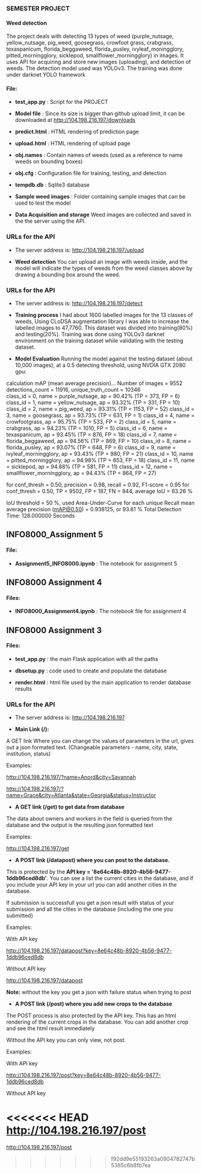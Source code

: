 ### SEMESTER PROJECT
#### Weed detection
The project deals with detecting 13 types of weed (purple_nutsage, yellow_nutsage, pig_weed, goosegrass, crowfoot grass, crabgrass, texaspanicum, florida_beggaweed, florida_pusley, ivyleaf_moningglory, pitted_morningglory, sicklepod, smallflower_morningglory) in images. It uses API for acquiring and store new images (uploading), and detection of weeds.
The detection model used was YOLOv3. The training was done under darknet YOLO framework

#### File:
* **test_app.py** : Script for the PROJECT
* **Model file** : Since its size is bigger than github upload limit, it can be downloaded at http://104.198.216.197/downloads

* **predict.html** : HTML rendering of prediction page
* **upload.html** : HTML rendering of upload page
* **obj.names** : Contain names of weeds (used as a reference to name weeds on bounding boxes)
* **obj.cfg** : Configuration file for training, testing, and detection
* **tempdb.db** : Sqlite3 database
* **Sample weed images** : Folder containing sample images that can be used to test the model



* **Data Acquisition and storage**
Weed images are collected and saved in the the server using the API.
### URLs for the API
* The server address is: http://104.198.216.197/upload

* **Weed detection**
You can upload an image with weeds inside, and the model will indicate the types of weeds from the weed classes above by drawing a bounding box around the weed.
### URLs for the API
* The server address is: http://104.198.216.197/detect

* **Training process**
I had about 1600 labelled images for the 13 classes of weeds, Using CLoDSA augmentation library I was able to increase the labelled images to 47,7760.
This dataset was divided into training(80%) and testing(20%). Training was done using YOLOv3 darknet environment on the training dataset while validating with the testing dataset.

* **Model Evaluation**
Running the model against the testing dataset (about 10,000 images), at a 0.5 detecting threshold, using NVDIA GTX 2080 gpu:

calculation mAP (mean average precision)...
Number of images = 9552
detections_count = 11916, unique_truth_count = 10346  
class_id = 0, name = purple_nutsage, ap = 90.42%   	 (TP = 373, FP = 6)
class_id = 1, name = yellow_nutsage, ap = 93.32%   	 (TP = 331, FP = 10)
class_id = 2, name = pig_weed, ap = 93.31%   	 (TP = 1153, FP = 52)
class_id = 3, name = goosegrass, ap = 93.73%   	 (TP = 631, FP = 1)
class_id = 4, name = crowfootgrass, ap = 95.75%   	 (TP = 533, FP = 2)
class_id = 5, name = crabgrass, ap = 94.23%   	 (TP = 1010, FP = 5)
class_id = 6, name = texaspanicum, ap = 93.45%   	 (TP = 876, FP = 18)
class_id = 7, name = florida_beggaweed, ap = 94.56%   	 (TP = 869, FP = 10)
class_id = 8, name = florida_pusley, ap = 93.07%   	 (TP = 648, FP = 6)
class_id = 9, name = ivyleaf_morningglory, ap = 93.43%   	 (TP = 980, FP = 21)
class_id = 10, name = pitted_morningglory, ap = 94.98%   	 (TP = 653, FP = 18)
class_id = 11, name = sicklepod, ap = 94.88%   	 (TP = 581, FP = 11)
class_id = 12, name = smallflower_morningglory, ap = 94.43%   	 (TP = 864, FP = 27)

for conf_thresh = 0.50, precision = 0.98, recall = 0.92, F1-score = 0.95
for conf_thresh = 0.50, TP = 9502, FP = 187, FN = 844, average IoU = 83.26 %

IoU threshold = 50 %, used Area-Under-Curve for each unique Recall
mean average precision (mAP@0.50) = 0.938125, or 93.81 %
Total Detection Time: 128.000000 Seconds



## INFO8000_Assignment 5

#### File:
* **Assignment5_INFO8000.ipynb** : The notebook for assignment 5

## INFO8000 Assignment 4

#### Files:
* **INFO8000_Assignment4.ipynb** : The notebook file for assignment 4



## INFO8000 Assignment 3

#### Files:

* **test_app.py** : the main Flask application with all the paths

* **dbsetup.py** : code used to create and populate the database

* **render.html** : html file used by the main application to render database results

### URLs for the API

* The server address is: http://104.198.216.197

* **Main Link (/):**

A GET link Where you can change the values of parameters in the url, gives out a json formated text. (Changeable parameters - name, city, state, institution, status)


Examples:

http://104.198.216.197/?name=Anord&city=Savannah

http://104.198.216.197/?name=Grace&city=Atlanta&state=Georgia&status=Instructor


* **A GET link (/get) to get data from database**

The data about owners and workers in the field is queried from the database and the output is the resulting json formatted text


Examples:

http://104.198.216.197/get




* **A POST link (/datapost) where you can post to the database.**

This is protected by the **API key = '8e64c48b-8920-4b56-9477-1ddb96ced8db'**. You can see a list the current cities in the database, and if you include your API key in your url you can add another cities in the database.

If submission is successfull you get a json result with status of your submission and all the cities in the database (including the one you submitted)

Examples:

With API key

http://104.198.216.197/datapost?key=8e64c48b-8920-4b56-9477-1ddb96ced8db


Without API key

http://104.198.216.197/datapost

**Note:** without the key you get a json with failure status when trying to post


* **A POST link (/post) where you add new crops to the database**

The POST process is also protected by the API key. This has an html rendering of the current crops in the database. You can add another crop and see the html result immediately

Without the API key you can only view, not post.

Examples:

With API key

http://104.198.216.197/post?key=8e64c48b-8920-4b56-9477-1ddb96ced8db

Without API key

<<<<<<< HEAD
http://104.198.216.197/post
=======
http://104.198.216.197/post
>>>>>>> f92dd9e55193263a0904782747b5385c6b8fb7ea
